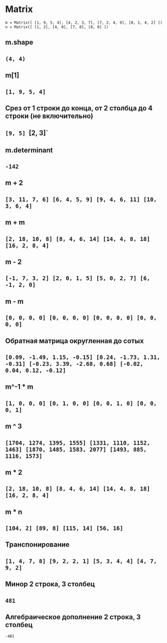 # Matrix

`m = Matrix([
        [1, 9, 5, 4],
        [4, 2, 3, 7],
        [7, 2, 4, 9],
        [8, 1, 4, 2]
    ])`
 `n = Matrix([
        [1, 2],
        [4, 0],
        [7, 0],
        [8, 0]
    ])`

## m.shape
`(4, 4)`
----------------------------------------------------------------------------------------------------
## m[1]
`[1, 9, 5, 4]`
----------------------------------------------------------------------------------------------------
## Срез от 1 строки до конца, от 2 столбца до 4 строки (не включительно)
`[9, 5]
`[2, 3]`
----------------------------------------------------------------------------------------------------
## m.determinant
`-142`
----------------------------------------------------------------------------------------------------
## m + 2
`[3, 11, 7, 6]
[6, 4, 5, 9]
[9, 4, 6, 11]
[10, 3, 6, 4]`
----------------------------------------------------------------------------------------------------
## m + m
`[2, 18, 10, 8]
[8, 4, 6, 14]
[14, 4, 8, 18]
[16, 2, 8, 4]`
----------------------------------------------------------------------------------------------------
## m - 2
`[-1, 7, 3, 2]
[2, 0, 1, 5]
[5, 0, 2, 7]
[6, -1, 2, 0]`
----------------------------------------------------------------------------------------------------
## m - m
`[0, 0, 0, 0]
[0, 0, 0, 0]
[0, 0, 0, 0]
[0, 0, 0, 0]`
----------------------------------------------------------------------------------------------------
## Обратная матрица округленная до сотых
`[0.09, -1.49, 1.15, -0.15]
[0.24, -1.73, 1.31, -0.31]
[-0.23, 3.39, -2.68, 0.68]
[-0.02, 0.04, 0.12, -0.12]`
----------------------------------------------------------------------------------------------------
## m^-1 * m
`[1, 0, 0, 0]
[0, 1, 0, 0]
[0, 0, 1, 0]
[0, 0, 0, 1]`
----------------------------------------------------------------------------------------------------
## m ^ 3
`[1704, 1274, 1395, 1555]
[1331, 1110, 1152, 1463]
[1870, 1485, 1583, 2077]
[1493, 885, 1116, 1573]`
----------------------------------------------------------------------------------------------------
## m * 2
`[2, 18, 10, 8]
[8, 4, 6, 14]
[14, 4, 8, 18]
[16, 2, 8, 4]`
----------------------------------------------------------------------------------------------------
## m * n
`[104, 2]
[89, 8]
[115, 14]
[56, 16]`
----------------------------------------------------------------------------------------------------
## Транспонирование
`[1, 4, 7, 8]
[9, 2, 2, 1]
[5, 3, 4, 4]
[4, 7, 9, 2]`
----------------------------------------------------------------------------------------------------
## Минор 2 строка, 3 столбец
`481`
----------------------------------------------------------------------------------------------------
## Алгебраическое дополнение 2 строка, 3 столбец
`-481`
